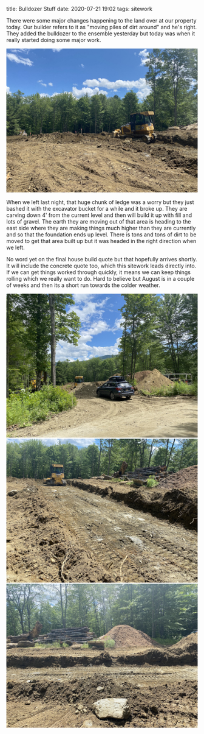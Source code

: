 title: Bulldozer Stuff
date: 2020-07-21 19:02
tags: sitework

There were some major changes happening to the land over at our property today.  Our builder refers to it as "moving piles of dirt around" and he's right. They added the bulldozer to the ensemble yesterday but today was when it really started doing some major work. 

![](/files/bulldozer-trench.jpeg)

When we left last night, that huge chunk of ledge was a worry but they just bashed it with the excavator bucket for a while and it broke up.  They are carving down 4' from the current level and then will build it up with fill and lots of gravel. The earth they are moving out of that area is heading to the east side where they are making things much higher than they are currently and so that the foundation ends up level. There is tons and tons of dirt to be moved to get that area built up but it was headed in the right direction when we left. 

No word yet on the final house build quote but that hopefully arrives shortly. It will include the concrete quote too, which this sitework leads directly into. If we can get things worked through quickly, it means we can keep things rolling which we really want to do. Hard to believe but August is in a couple of weeks and then its a short run towards the colder weather.

![](/files/new-driveway-opening.jpeg)
![](/files/more-driveway.jpeg)
![](/files/driveway-trench.jpeg)

